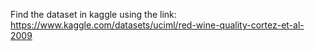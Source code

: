 Find the dataset in kaggle using the link: https://www.kaggle.com/datasets/uciml/red-wine-quality-cortez-et-al-2009
